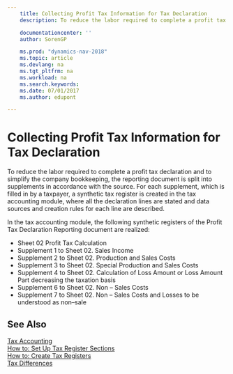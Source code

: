 ```yaml
---
    title: Collecting Profit Tax Information for Tax Declaration
    description: To reduce the labor required to complete a profit tax declaration and to simplify the company bookkeeping, the reporting document is split into supplements in accordance with the source.

    documentationcenter: ''
    author: SorenGP

    ms.prod: "dynamics-nav-2018"
    ms.topic: article
    ms.devlang: na
    ms.tgt_pltfrm: na
    ms.workload: na
    ms.search.keywords:
    ms.date: 07/01/2017
    ms.author: edupont

---
```

# Collecting Profit Tax Information for Tax Declaration
To reduce the labor required to complete a profit tax declaration and to simplify the company bookkeeping, the reporting document is split into supplements in accordance with the source. For each supplement, which is filled in by a taxpayer, a synthetic tax register is created in the tax accounting module, where all the declaration lines are stated and data sources and creation rules for each line are described.  

In the tax accounting module, the following synthetic registers of the Profit Tax Declaration Reporting document are realized:  

- Sheet 02 Profit Tax Calculation  
- Supplement 1 to Sheet 02. Sales Income  
- Supplement 2 to Sheet 02. Production and Sales Costs  
- Supplement 3 to Sheet 02. Special Production and Sales Costs  
- Supplement 4 to Sheet 02. Calculation of Loss Amount or Loss Amount Part decreasing the taxation basis  
- Supplement 6 to Sheet 02. Non – Sales Costs  
- Supplement 7 to Sheet 02. Non – Sales Costs and Losses to be understood as non–sale  

## See Also  
 [Tax Accounting](tax-accounting.md)   
 [How to: Set Up Tax Register Sections](how-to-set-up-tax-register-sections.md)   
 [How to: Create Tax Registers](how-to-create-tax-registers.md)   
 [Tax Differences](tax-differences.md)
